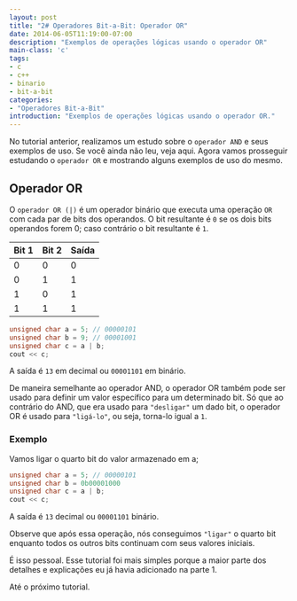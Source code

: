 ```yaml
---
layout: post
title: "2# Operadores Bit-a-Bit: Operador OR"
date: 2014-06-05T11:19:00-07:00
description: "Exemplos de operações lógicas usando o operador OR"
main-class: 'c'
tags:
- c
- c++
- binario
- bit-a-bit
categories:
- "Operadores Bit-a-Bit"
introduction: "Exemplos de operações lógicas usando o operador OR."
---
```


No tutorial anterior, realizamos um estudo sobre o `operador AND` e seus exemplos de uso. Se você ainda não leu, veja aqui. Agora vamos prosseguir estudando o `operador OR` e mostrando alguns exemplos de uso do mesmo.

## Operador OR

O `operador OR (|)` é um operador binário que executa uma operação `OR` com cada par de bits dos operandos. O bit resultante é `0` se os dois bits operandos forem 0; caso contrário o bit resultante é `1`.

Bit 1|Bit 2|Saída
:---|:-|:--
0|	0|	0
0|	1|	1
1|	0|	1
1|	1|	1

```cpp
unsigned char a = 5; // 00000101
unsigned char b = 9; // 00001001
unsigned char c = a | b;
cout << c;
```
A saída é `13` em decimal ou `00001101` em binário.

De maneira semelhante ao operador AND, o operador OR também pode ser usado para definir um valor específico para um determinado bit. Só que ao contrário do AND, que era usado para `"desligar"` um dado bit, o operador OR é usado para `"ligá-lo"`, ou seja, torna-lo igual a `1`.

### Exemplo

Vamos ligar o quarto bit do valor armazenado em a;

```cpp
unsigned char a = 5; // 00000101
unsigned char b = 0b00001000
unsigned char c = a | b;
cout << c;
```
A saída é `13` decimal ou `00001101` binário.

Observe que após essa operação, nós conseguimos `"ligar"` o quarto bit enquanto todos os outros bits continuam com seus valores iniciais.

É isso pessoal. Esse tutorial foi mais simples porque a maior parte dos detalhes e explicações eu já havia adicionado na parte 1.

Até o próximo tutorial.
